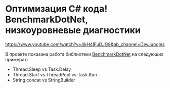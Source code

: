 # Оптимизация C# кода! BenchmarkDotNet, низкоуровневые диагностики

https://www.youtube.com/watch?v=4kH4IFuDJG8&ab_channel=DevJungles

В проекте показана работа библиотеки [BenchmarkDotNet](https://github.com/dotnet/BenchmarkDotNet) на следующих примерах:
- Thread.Sleep vs Task.Delay
- Thread.Start vs ThreadPool vs Task.Run
- String concat vs StringBuilder
